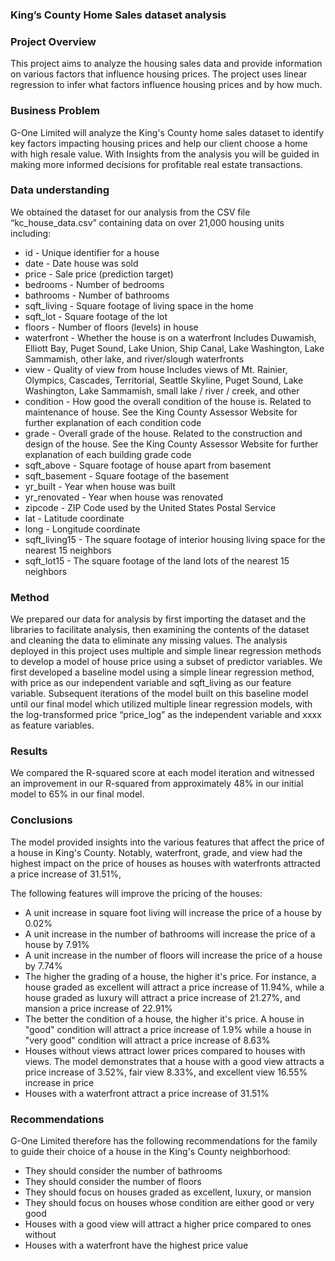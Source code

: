 ### King’s County Home Sales dataset analysis

### Project Overview
This project aims to analyze the housing sales data and provide information on various factors that influence housing prices. The project uses linear regression to infer what factors influence housing prices and by how much.

### Business Problem

G-One Limited will analyze the King's County home sales dataset to identify key factors impacting housing prices and help our client choose a home with high resale value. With Insights from the analysis you will be guided in making more informed decisions for profitable real estate transactions.

### Data understanding

We obtained the dataset for our analysis from the CSV file “kc_house_data.csv” containing data on over 21,000 housing units including: 
+ id - Unique identifier for a house
+ date - Date house was sold
+ price - Sale price (prediction target)
+ bedrooms - Number of bedrooms
+ bathrooms - Number of bathrooms
+ sqft_living - Square footage of living space in the home
+ sqft_lot - Square footage of the lot
+ floors - Number of floors (levels) in house
+ waterfront - Whether the house is on a waterfront Includes Duwamish, Elliott Bay, Puget Sound, Lake Union, Ship Canal, Lake Washington, Lake Sammamish, other lake, and river/slough waterfronts
+ view - Quality of view from house Includes views of Mt. Rainier, Olympics, Cascades, Territorial, Seattle Skyline, Puget Sound, Lake Washington, Lake Sammamish, small lake / river / creek, and other
+ condition - How good the overall condition of the house is. Related to maintenance of house. See the King County Assessor Website for further explanation of each condition code
+ grade - Overall grade of the house. Related to the construction and design of the house. See the King County Assessor Website for further explanation of each building grade code
+ 	sqft_above - Square footage of house apart from basement
+ 	sqft_basement - Square footage of the basement
+ yr_built - Year when house was built
+ yr_renovated - Year when house was renovated
+ zipcode - ZIP Code used by the United States Postal Service
+ lat - Latitude coordinate
+ long - Longitude coordinate
+ sqft_living15 - The square footage of interior housing living space for the nearest 15 neighbors
+ sqft_lot15 - The square footage of the land lots of the nearest 15 neighbors

### Method

We prepared our data for analysis by first importing the dataset and the libraries to facilitate analysis, then examining the contents of the dataset and cleaning the data to eliminate any missing values. The analysis deployed in this project uses multiple and  simple linear regression methods to develop a model of house price using a subset of predictor variables. 
We first developed a baseline model using a simple linear regression method, with price as our independent variable and sqft_living as our feature variable. Subsequent iterations of the model built on this baseline model until our final model which utilized multiple linear regression models, with the log-transformed price “price_log” as the independent variable and  xxxx as feature variables. 

### Results
We compared the R-squared score at each model iteration and witnessed an improvement in our R-squared from approximately 48% in our initial model to 65% in our final model.

### Conclusions
The model provided insights into the various features that affect the price of a house in King's County. Notably, waterfront, grade, and view had the highest impact on the price of houses as houses with waterfronts attracted a price increase of 31.51%,

The following features will improve the pricing of the houses:
+ A unit increase in square foot living will increase the price of a house by 0.02%
+ A unit increase in the number of bathrooms will increase the price of a house by 7.91%
+ A unit increase in the number of floors will increase the price of a house by 7.74%
+ The higher the grading of a house, the higher it's price. For instance, a house graded as excellent will attract a price increase of 11.94%, while a house graded as luxury will attract a price increase of 21.27%, and mansion a price increase of 22.91%
+ The better the condition of a house, the higher it's price. A house in "good" condition will attract a price increase of 1.9% while a house in "very good" condition will attract a price increase of 8.63%
+ Houses without views attract lower prices compared to houses with views. The model demonstrates that a house with a good view attracts a price increase of 3.52%, fair view 8.33%, and excellent view 16.55% increase in price
+ Houses with a waterfront attract a price increase of 31.51%

### Recommendations
G-One Limited therefore has the following recommendations for the family to guide their choice of a house in the King's County neighborhood:
+ They should consider the number of bathrooms
+ They should consider the number of floors
+ They should focus on houses graded as excellent, luxury, or mansion
+ They should focus on houses whose condition are either good or very good
+ Houses with a good view will attract a higher price compared to ones without
+ Houses with a waterfront have the highest price value




